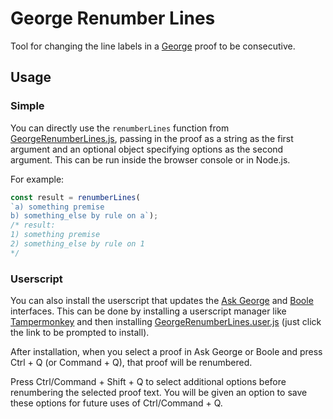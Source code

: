 # George Renumber Lines

Tool for changing the line labels in a [George](https://student.cs.uwaterloo.ca/~se212/george/george-docs-1/index.html) proof to be consecutive.

## Usage

### Simple

You can directly use the `renumberLines` function from [GeorgeRenumberLines.js](GeorgeRenumberLines.js), passing in the proof as a string as the first argument and an optional object specifying options as the second argument. This can be run inside the browser console or in Node.js.

For example:

```js
const result = renumberLines(
`a) something premise
b) something_else by rule on a`);
/* result:
1) something premise
2) something_else by rule on 1
*/
```

### Userscript

You can also install the userscript that updates the [Ask George](https://student.cs.uwaterloo.ca/~se212/george/ask-george/) and [Boole](https://student.cs.uwaterloo.ca/~se212/george/boole/) interfaces. This can be done by installing a userscript manager like [Tampermonkey](https://www.tampermonkey.net/) and then installing [GeorgeRenumberLines.user.js](https://github.com/w4zEl/GeorgeRenumberLines/raw/master/GeorgeRenumberLines.user.js) (just click the link to be prompted to install).

After installation, when you select a proof in Ask George or Boole and press Ctrl + Q (or Command + Q), that proof will be renumbered.

Press Ctrl/Command + Shift + Q to select additional options before renumbering the selected proof text. You will be given an option to save these options for future uses of Ctrl/Command + Q.
